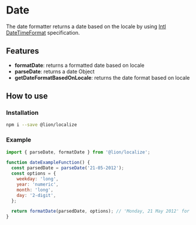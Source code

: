 # Date

The date formatter returns a date based on the locale by using [Intl DateTimeFormat](https://developer.mozilla.org/en-US/docs/Web/JavaScript/Reference/Global_Objects/DateTimeFormat) specification.

## Features

- **formatDate**: returns a formatted date based on locale
- **parseDate**: returns a date Object
- **getDateFormatBasedOnLocale**: returns the date format based on locale

## How to use

### Installation

```sh
npm i --save @lion/localize
```

### Example

```js
import { parseDate, formatDate } from '@lion/localize';

function dateExampleFunction() {
  const parsedDate = parseDate('21-05-2012');
  const options = {
    weekday: 'long',
    year: 'numeric',
    month: 'long',
    day: '2-digit',
  };

  return formatDate(parsedDate, options); // 'Monday, 21 May 2012' for British locale
}
```
